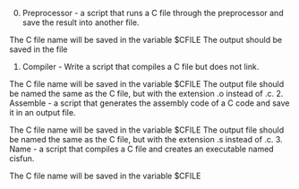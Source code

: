 0. Preprocessor -  a script that runs a C file through the preprocessor and save the result into another file.

The C file name will be saved in the variable $CFILE
The output should be saved in the file
1. Compiler - Write a script that compiles a C file but does not link.

The C file name will be saved in the variable $CFILE
The output file should be named the same as the C file, but with the extension .o instead of .c.
2. Assemble - a script that generates the assembly code of a C code and save it in an output file.

The C file name will be saved in the variable $CFILE
The output file should be named the same as the C file, but with the extension .s instead of .c.
3. Name - a script that compiles a C file and creates an executable named cisfun.

The C file name will be saved in the variable $CFILE

